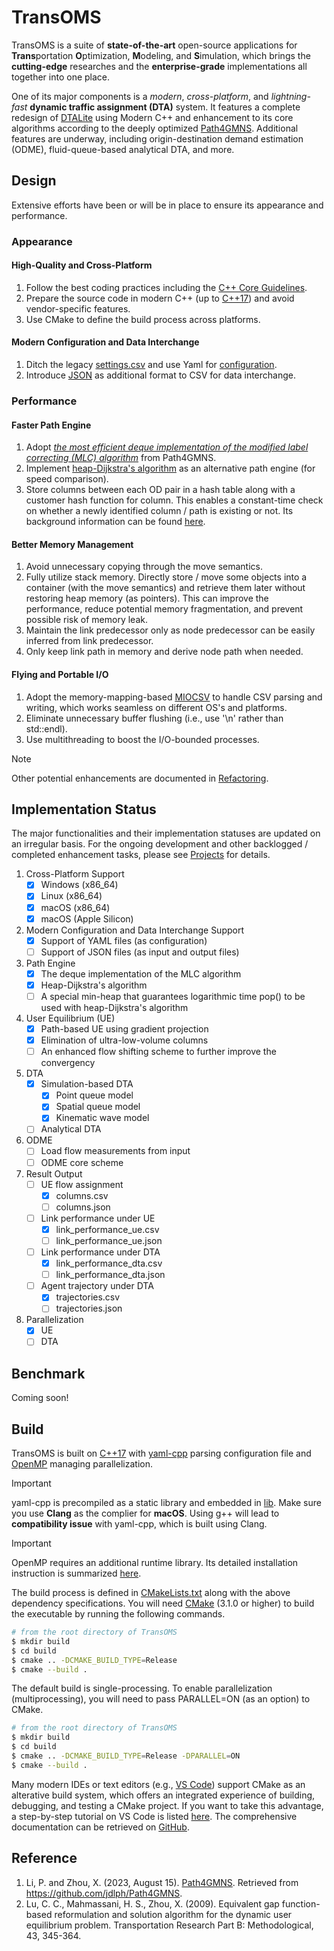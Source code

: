 # TransOMS

TransOMS is a suite of **state-of-the-art** open-source applications for **Trans**portation **O**ptimization, **M**odeling, and **S**imulation, which brings the **cutting-edge** researches and the **enterprise-grade** implementations all together into one place.

One of its major components is a *modern*, *cross-platform*, and *lightning-fast* **dynamic traffic assignment (DTA)** system. It features a complete redesign of [DTALite](https://github.com/asu-trans-ai-lab/DTALite) using Modern C++ and enhancement to its core algorithms according to the deeply optimized [Path4GMNS](https://github.com/jdlph/Path4GMNS). Additional features are underway, including origin-destination demand estimation (ODME), fluid-queue-based analytical DTA, and more.

## Design

Extensive efforts have been or will be in place to ensure its appearance and performance.
### Appearance
#### High-Quality and Cross-Platform
1. Follow the best coding practices including the [C++ Core Guidelines](http://isocpp.github.io/CppCoreGuidelines/CppCoreGuidelines).
2. Prepare the source code in modern C++ (up to [C++17](https://en.cppreference.com/w/cpp/17)) and avoid vendor-specific features.
3. Use CMake to define the build process across platforms.

#### Modern Configuration and Data Interchange
1. Ditch the legacy [settings.csv](https://github.com/jdlph/Path4GMNS/blob/master/tests/settings.csv) and use Yaml for [configuration](https://github.com/jdlph/TransOMS/blob/dev/data/Chicago_Sketch/settings.yml).
2. Introduce [JSON](https://json.org/example.html) as additional format to CSV for data interchange.

### Performance
#### Faster Path Engine
1. Adopt *[the most efficient deque implementation of the modified label correcting (MLC) algorithm](https://github.com/jdlph/Path4GMNS/blob/master/engine/path_engine.cpp)* from Path4GMNS.
2. Implement [heap-Dijkstra's algorithm](https://github.com/jdlph/shortest-path-algorithms/blob/release/src/spalgm.py) as an alternative path engine (for speed comparison).
3. Store columns between each OD pair in a hash table along with a customer hash function for column. This enables a constant-time check on whether a newly identified column / path is existing or not. Its background information can be found [here](https://github.com/jdlph/Path4GMNS/tree/dev#more-on-the-column-generation-module).

#### Better Memory Management
1. Avoid unnecessary copying through the move semantics.
2. Fully utilize stack memory. Directly store / move some objects into a container (with the move semantics) and retrieve them later without restoring heap memory (as pointers). This can improve the performance, reduce potential memory fragmentation, and prevent possible risk of memory leak.
3. Maintain the link predecessor only as node predecessor can be easily inferred from link predecessor.
4. Only keep link path in memory and derive node path when needed.

#### Flying and Portable I/O
1. Adopt the memory-mapping-based [MIOCSV](https://github.com/jdlph/MIOCSV) to handle CSV parsing and writing, which works seamless on different OS's and platforms.
2. Eliminate unnecessary buffer flushing (i.e., use '\n' rather than std::endl).
3. Use multithreading to boost the I/O-bounded processes.

> [!NOTE]
> Other potential enhancements are documented in [Refactoring](https://github.com/jdlph/DTALite#refactoring).

## Implementation Status

The major functionalities and their implementation statuses are updated on an irregular basis. For the ongoing development and other backlogged / completed enhancement tasks, please see [Projects](https://github.com/users/jdlph/projects/2) for details.

1. Cross-Platform Support
   - [x] Windows (x86_64)
   - [x] Linux (x86_64)
   - [x] macOS (x86_64)
   - [x] macOS (Apple Silicon)
2. Modern Configuration and Data Interchange Support
   - [x] Support of YAML files (as configuration)
   - [ ] Support of JSON files (as input and output files)
3. Path Engine
   - [x] The deque implementation of the MLC algorithm
   - [x] Heap-Dijkstra's algorithm
   - [ ] A special min-heap that guarantees logarithmic time pop() to be used with heap-Dijkstra's algorithm
4. User Equilibrium (UE)
   - [x] Path-based UE using gradient projection
   - [x] Elimination of ultra-low-volume columns
   - [ ] An enhanced flow shifting scheme to further improve the convergency
5. DTA
   - [x] Simulation-based DTA
     - [x] Point queue model
     - [x] Spatial queue model
     - [x] Kinematic wave model
   - [ ] Analytical DTA
6. ODME
   - [ ] Load flow measurements from input
   - [ ] ODME core scheme
7. Result Output
   - [ ] UE flow assignment
     - [x] columns.csv
     - [ ] columns.json
   - [ ] Link performance under UE
     - [x] link_performance_ue.csv
     - [ ] link_performance_ue.json
   - [ ] Link performance under DTA
     - [x] link_performance_dta.csv
     - [ ] link_performance_dta.json
   - [ ] Agent trajectory under DTA
     - [x] trajectories.csv
     - [ ] trajectories.json
7. Parallelization
   - [x] UE
   - [ ] DTA

## Benchmark

Coming soon!

## Build

TransOMS is built on [C++17](https://en.cppreference.com/w/cpp/17) with [yaml-cpp](https://github.com/jbeder/yaml-cpp) parsing configuration file and [OpenMP](https://www.openmp.org/about/openmp-faq/#WhatIs) managing parallelization.
> [!IMPORTANT]
> yaml-cpp is precompiled as a static library and embedded in [lib](lib/). Make sure you use **Clang** as the complier for **macOS**. Using g++ will lead to **compatibility issue** with yaml-cpp, which is built using Clang.

> [!IMPORTANT]
> OpenMP requires an additional runtime library. Its detailed installation instruction is summarized [here](https://path4gmns.readthedocs.io/en/latest/usecases.html#target-to-paragraph).

The build process is defined in [CMakeLists.txt](CMakeLists.txt) along with the above dependency specifications. You will need [CMake](https://cmake.org/download/) (3.1.0 or higher) to build the executable by running the following commands.

```bash
# from the root directory of TransOMS
$ mkdir build
$ cd build
$ cmake .. -DCMAKE_BUILD_TYPE=Release
$ cmake --build .
```

The default build is single-processing. To enable parallelization (multiprocessing), you will need to pass PARALLEL=ON (as an option) to CMake.

```bash
# from the root directory of TransOMS
$ mkdir build
$ cd build
$ cmake .. -DCMAKE_BUILD_TYPE=Release -DPARALLEL=ON
$ cmake --build .
```

Many modern IDEs or text editors (e.g., [VS Code](https://code.visualstudio.com/)) support CMake as an alterative build system, which offers an integrated experience of building, debugging, and testing a CMake project. If you want to take this advantage, a step-by-step tutorial on VS Code is listed [here](https://code.visualstudio.com/docs/cpp/cmake-linux#_create-a-cmake-hello-world-project). The comprehensive documentation can be retrieved on [GitHub](https://github.com/microsoft/vscode-cmake-tools/blob/main/docs/README.md).

## Reference

1. Li, P. and Zhou, X. (2023, August 15). [Path4GMNS](https://github.com/jdlph/Path4GMNS). Retrieved from https://github.com/jdlph/Path4GMNS.
2. Lu, C. C., Mahmassani, H. S., Zhou, X. (2009). Equivalent gap function-based reformulation and solution algorithm for the dynamic user equilibrium problem. Transportation Research Part B: Methodological, 43, 345-364.